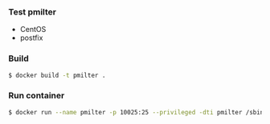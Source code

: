 ### Test pmilter

- CentOS
- postfix

### Build

```sh
$ docker build -t pmilter .
```

### Run container

```sh
$ docker run --name pmilter -p 10025:25 --privileged -dti pmilter /sbin/init
```
